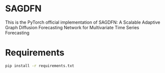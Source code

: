 # SAGDFN
 This is the PyTorch official implementation of SAGDFN: A Scalable Adaptive Graph Diffusion Forecasting Network for Multivariate Time Series Forecasting
# Requirements
```bash
pip install -r requirements.txt
```
